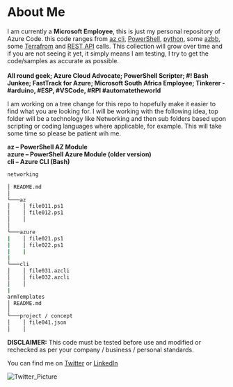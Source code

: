 # About Me

I am currently a **Microsoft Employee**, this is just my personal repository of Azure Code. this code ranges from
[az cli](https://docs.microsoft.com/en-us/cli/azure/?view=azure-cli-latest), [PowerShell](https://docs.microsoft.com/en-us/powershell/azure/overview?view=azps-1.4.0), [python](https://docs.microsoft.com/en-us/python/azure/?view=azure-python), some [azbb](https://github.com/mspnp/template-building-blocks/wiki), some [Terrafrom](https://www.terraform.io) and [REST API](https://docs.microsoft.com/en-us/rest/api/azure/) calls. This collection will grow over time and if you are not seeing it yet, it simply means I am testing, I try to get the code/samples as accurate as possible. </br>
</br>
**All round geek; Azure Cloud Advocate; PowerShell Scripter; #! Bash Junkee; FastTrack for Azure; Microsoft South Africa Employee; Tinkerer - #arduino, #ESP, #VSCode, #RPI #automatetheworld**
  
I am working on a tree change for this repo to hopefully make it easier to find what you are looking for. I will be working with the following idea, top folder will be a technology like Networking and then sub folders based upon scripting or coding languages where applicable, for example. This will take some time so please be patient wih me.</br>

**az – PowerShell AZ Module**</br>
**azure – PowerShell Azure Module (older version)**</br>
**cli – Azure CLI (Bash)**</br>

```bash
networking

│ README.md
│
└───az
│    │ file011.ps1
│    │ file012.ps1
│    │
│
└───azure
|    │ file021.ps1
|    │ file022.ps1
|    |
|
└───cli
│    │ file031.azcli
│    │ file032.azcli
│    │
|
armTemplates
│ README.md
│
└───project / concept
│    │ file041.json
│    │
```

**DISCLAIMER:**
This code must be tested before use and modified or rechecked as per your company / business / personal standards.

You can find me on
[Twitter](https://www.twitter.com/fskelly) or [LinkedIn](https://www.linkedin.com/in/fletcherkelly) </br>

![Twitter_Picture](https://res.cloudinary.com/fskelly/image/twitter_name/w_100/fskelly.jpg) </br>
